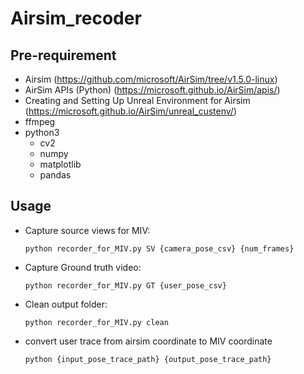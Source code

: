 # Airsim_recoder

## Pre-requirement
- Airsim (https://github.com/microsoft/AirSim/tree/v1.5.0-linux)
- AirSim APIs (Python) (https://microsoft.github.io/AirSim/apis/)
- Creating and Setting Up Unreal Environment for Airsim (https://microsoft.github.io/AirSim/unreal_custenv/)
- ffmpeg
- python3
    - cv2
    - numpy
    - matplotlib
    - pandas
## Usage
- Capture source views for MIV:
    ```
    python recorder_for_MIV.py SV {camera_pose_csv} {num_frames}
    ```
- Capture Ground truth video:
    ```
    python recorder_for_MIV.py GT {user_pose_csv}
    ```
- Clean output folder:
    ```
    python recorder_for_MIV.py clean
    ```
- convert user trace from airsim coordinate to MIV coordinate
    ```
    python {input_pose_trace_path} {output_pose_trace_path}
    ```


